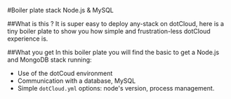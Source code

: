 #Boiler plate stack Node.js & MySQL

##What is this ?
It is super easy to deploy any-stack on dotCloud, here is a tiny boiler plate to show you how simple and frustration-less dotCloud experience is.  

##What you get
In this boiler plate you will find the basic to get a Node.js and MongoDB stack running:
* Use of the dotCoud environment
* Communication with a database, MySQL
* Simple `dotCloud.yml` options: node's version, process management.
